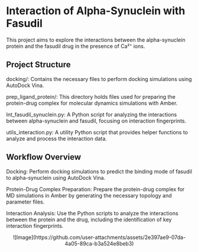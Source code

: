 # Interaction of Alpha-Synuclein with Fasudil

This project aims to explore the interactions between the alpha-synuclein protein and the fasudil drug in the presence of Ca²⁺ ions.

## Project Structure

docking/: Contains the necessary files to perform docking simulations using AutoDock Vina.

prep_ligand_protein/: This directory holds files used for preparing the protein-drug complex for molecular dynamics simulations with Amber.

Int_fasudil_synuclein.py: A Python script for analyzing the interactions between alpha-synuclein and fasudil, focusing on interaction fingerprints. 

utils_interaction.py: A utility Python script that provides helper functions to analyze and process the interaction data.

## Workflow Overview

Docking: Perform docking simulations to predict the binding mode of fasudil to alpha-synuclein using AutoDock Vina.

Protein-Drug Complex Preparation: Prepare the protein-drug complex for MD simulations in Amber by generating the necessary topology and parameter files.

Interaction Analysis: Use the Python scripts to analyze the interactions between the protein and the drug, including the identification of key interaction fingerprints.

<p align="center">
![Image](https://github.com/user-attachments/assets/2e397ae9-07da-4a05-89ca-b3a524e8beb3)
<p>
